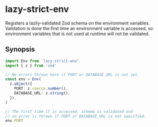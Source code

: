 # lazy-strict-env

Registers a lazily-validated Zod schema on the environment variables.
Validation is done the first time an environment variable is accessed, so environment variables that is not used at runtime will not be validated.

## Synopsis

```ts
import Env from 'lazy-strict-env'
import { z } from 'zod'

// No errors thrown here if PORT or DATABASE_URL is not set.
const env = Env(
  z.object({
    PORT: z.coerce.number(),
    DATABASE_URL: z.string(),
  }),
)

// The first time it is accessed, schema is validated and
// an error is thrown if PORT or DATABASE_URL is not specified.
env.PORT
```
